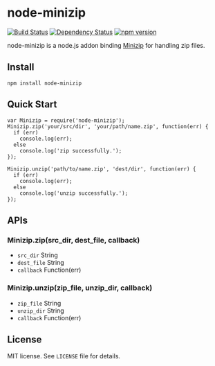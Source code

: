 # node-minizip

[![Build Status](https://travis-ci.org/hokein/node-minizip.svg?branch=travis-ci)](https://travis-ci.org/hokein/node-minizip)
[![Dependency Status](https://david-dm.org/hokein/node-minizip.svg)](https://david-dm.org/hokein/node-minizip)
[![npm version](https://img.shields.io/npm/v/node-minizip.svg)](https://www.npmjs.com/package/node-minizip)

node-minizip is a node.js addon binding [Minizip](http://www.winimage.com/zLibDll/minizip.html) for handling zip files.

## Install

```
npm install node-minizip
```

## Quick Start

```
var Minizip = require('node-minizip');
Minizip.zip('your/src/dir', 'your/path/name.zip', function(err) {
  if (err)
    console.log(err);
  else
    console.log('zip successfully.');
});

Minizip.unzip('path/to/name.zip', 'dest/dir', function(err) {
  if (err)
    console.log(err);
  else
    console.log('unzip successfully.');
});
```

## APIs

### Minizip.zip(src_dir, dest_file, callback)

* `src_dir` String
* `dest_file` String
* `callback` Function(err)

### Minizip.unzip(zip_file, unzip_dir, callback)

* `zip_file` String
* `unzip_dir` String
* `callback` Function(err)

## License

MIT license. See `LICENSE` file for details.
